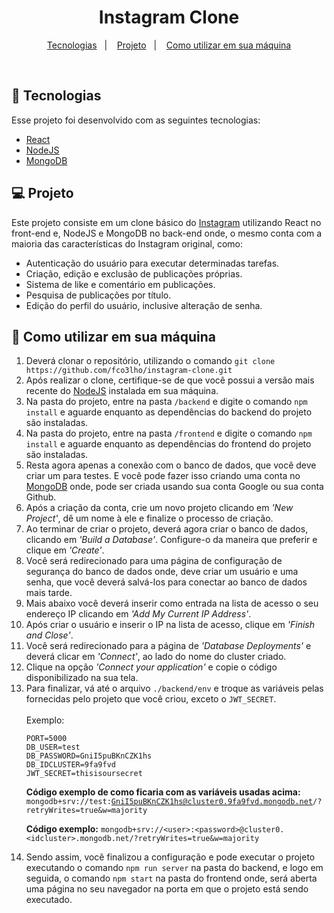 <h1 align="center"> Instagram Clone </h1>

<p align="center">
  <a href="#-tecnologias">Tecnologias</a>&nbsp;&nbsp;&nbsp;|&nbsp;&nbsp;&nbsp;
  <a href="#-projeto">Projeto</a>&nbsp;&nbsp;&nbsp;|&nbsp;&nbsp;&nbsp;
  <a href="#-como-utilizar-em-sua-máquina">Como utilizar em sua máquina</a>
</p>

<br>

## 🚀 Tecnologias

Esse projeto foi desenvolvido com as seguintes tecnologias: 

- [React](https://pt-br.reactjs.org)
- [NodeJS](https://nodejs.org/en/)
- [MongoDB](https://www.mongodb.com)

## 💻 Projeto

Este projeto consiste em um clone básico do [Instagram](https://www.instagram.com) utilizando React no front-end e, NodeJS e MongoDB no back-end onde, o mesmo conta com a maioria das características do Instagram original, como:
<ul>
  <li>Autenticação do usuário para executar determinadas tarefas.</li>
  <li>Criação, edição e exclusão de publicações próprias.</li>
  <li>Sistema de like e comentário em publicações.</li>
  <li>Pesquisa de publicações por título.</li>
  <li>Edição do perfil do usuário, inclusive alteração de senha.</li>
</ul>

## 🔗 Como utilizar em sua máquina

<ol>
  <li>
    Deverá clonar o repositório, utilizando o comando <code>git clone https://github.com/fco3lho/instagram-clone.git</code>
  </li>
  <li>
    Após realizar o clone, certifique-se de que você possui a versão mais recente do <a href="https://nodejs.org/en/">NodeJS</a> instalada em sua máquina.
  </li>
  <li>
    Na pasta do projeto, entre na pasta <code>/backend</code> e digite o comando <code>npm install</code> e aguarde enquanto as dependências do backend do projeto são instaladas.
  </li>
  <li>
    Na pasta do projeto, entre na pasta <code>/frontend</code> e digite o comando <code>npm install</code> e aguarde enquanto as dependências do frontend do projeto são instaladas.
  </li>
  <li>
    Resta agora apenas a conexão com o banco de dados, que você deve criar um para testes. E você pode fazer isso criando uma conta no <a href="https://account.mongodb.com/account/login">MongoDB</a> onde, pode ser criada usando sua conta Google ou sua conta Github.
  </li>
  <li>
    Após a criação da conta, crie um novo projeto clicando em <i>'New Project'</i>, dê um nome à ele e finalize o processo de criação.
  </li>
  <li>
    Ao terminar de criar o projeto, deverá agora criar o banco de dados, clicando em <i>'Build a Database'</i>. Configure-o da maneira que preferir e clique em <i>'Create'</i>.
  </li>
  <li>
    Você será redirecionado para uma página de configuração de segurança do banco de dados onde, deve criar um usuário e uma senha, que você deverá salvá-los para conectar ao banco de dados mais tarde.
  </li>
  <li>
    Mais abaixo você deverá inserir como entrada na lista de acesso o seu endereço IP clicando em <i>'Add My Current IP Address'</i>.
  </li>
  <li>
    Após criar o usuário e inserir o IP na lista de acesso, clique em <i>'Finish and Close'</i>.
  </li>
  <li>
    Você será redirecionado para a página de <i>'Database Deployments'</i> e deverá clicar em <i>'Connect'</i>, ao lado do nome do cluster criado.
  </li>
  <li>
    Clique na opção <i>'Connect your application'</i> e copie o código disponibilizado na sua tela.
  </li>
  <li>
    Para finalizar, vá até o arquivo <code>./backend/env</code> e troque as variáveis pelas fornecidas pelo projeto que você criou, exceto o <code>JWT_SECRET</code>. <br><br> Exemplo:
    
    PORT=5000
    DB_USER=test
    DB_PASSWORD=GniI5puBKnCZK1hs
    DB_IDCLUSTER=9fa9fvd
    JWT_SECRET=thisisoursecret

  <strong>Código exemplo de como ficaria com as variáveis usadas acima:</strong> <code>mongodb+srv://test:GniI5puBKnCZK1hs@cluster0.9fa9fvd.mongodb.net/?retryWrites=true&w=majority</code>

  <strong>Código exemplo:</strong> <code>mongodb+srv://&lt;user&gt;:&lt;password&gt;@cluster0.&lt;idcluster&gt;.mongodb.net/?retryWrites=true&w=majority</code>
  </li>
  <li>
    Sendo assim, você finalizou a configuração e pode executar o projeto executando o comando <code>npm run server</code> na pasta do backend, e logo em seguida, o comando <code>npm start</code> na pasta do frontend onde, será aberta uma página no seu navegador na porta em que o projeto está sendo executado.
  </li>
</ol>